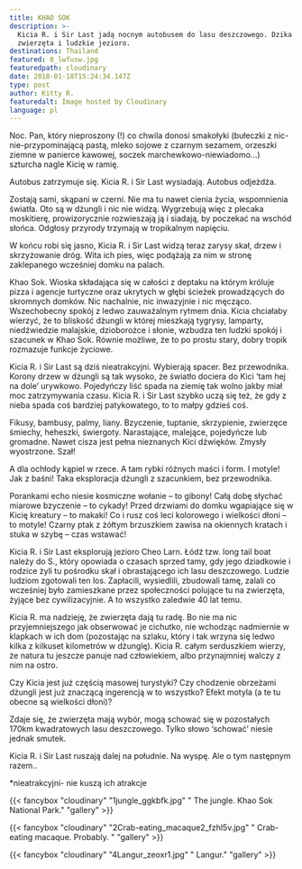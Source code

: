 ```yaml
---
title: KHAO SOK
description: >-
  Kicia R. i Sir Last jadą nocnym autobusem do lasu deszczowego. Dzika przyroda,
  zwierzęta i ludzkie jezioro. 
destinations: Thailand
featured: 0_lwfusw.jpg
featuredpath: cloudinary
date: 2018-01-18T15:24:34.147Z
type: post
author: Kitty R.
featuredalt: Image hosted by Cloudinary
language: pl
---
```

Noc. Pan, który nieproszony (!) co chwila donosi smakołyki (bułeczki z nic-nie-przypominającą  pastą, mleko sojowe z czarnym sezamem, orzeszki ziemne w panierce kawowej, soczek marchewkowo-niewiadomo...) szturcha nagle Kicię w ramię. 

Autobus zatrzymuje się. Kicia R. i Sir Last wysiadają. Autobus odjeżdża. 

Zostają sami, skąpani w czerni. Nie ma tu nawet cienia życia, wspomnienia światła. Oto są w dżungli i nic nie widzą.  Wygrzebują więc z plecaka moskitierę, prowizorycznie rozwieszają ją i siadają, by poczekać na wschód słońca. Odgłosy przyrody trzymają w tropikalnym napięciu. 

W końcu robi się jasno, Kicia R. i Sir Last widzą teraz zarysy skał, drzew i skrzyżowanie dróg. Wita ich pies, więc podążają za nim w stronę zaklepanego wcześniej domku na palach. 

Khao Sok. Wioska składająca się w całości z deptaku na którym króluje pizza i agencje turtyczne oraz ukrytych w głębi ścieżek prowadzących do skromnych domków. Nic nachalnie, nic inwazyjnie i nic męcząco. Wszechobecny spokój z ledwo zauważalnym rytmem dnia. Kicia chciałaby wierzyć, że to bliskość dżungli w której mieszkają tygrysy, lamparty, niedźwiedzie malajskie, dzioborożce i słonie, wzbudza ten ludzki spokój i szacunek w Khao Sok. Równie możliwe, że to po prostu stary, dobry tropik rozmazuje funkcje życiowe. 

Kicia R. i Sir Last są dziś nieatrakcyjni. Wybierają spacer. Bez przewodnika. Korony drzew w dżungli są tak wysoko, że światło dociera do Kici ‘tam hej na dole’ urywkowo. Pojedyńczy liść spada na ziemię tak wolno jakby miał moc zatrzymywania czasu. Kicia R. i Sir Last szybko uczą się też, że gdy z nieba spada coś bardziej patykowatego, to to małpy gdzieś coś. 

Fikusy, bambusy, palmy, liany. Bzyczenie, tuptanie, skrzypienie, zwierzęce śmiechy, heheszki, świergoty. Narastające, malejące, pojedyńcze lub gromadne. Nawet cisza jest pełna nieznanych Kici dźwięków. Zmysły wyostrzone. Szał! 

A dla ochłody kąpiel w rzece. A tam rybki różnych maści i form. I motyle! Jak z baśni! Taka eksploracja dżungli z szacunkiem, bez przewodnika. 

Porankami echo niesie kosmiczne wołanie – to gibony! Całą dobę słychać miarowe bzyczenie – to cykady! Przed drzwiami do domku wgapiające się w Kicię kreatury – to makaki! Co i rusz coś leci kolorowego i wielkości dłoni – to motyle! Czarny ptak z żółtym brzuszkiem zawisa na okiennych kratach i stuka w szybę – czas wstawać! 

Kicia R. i Sir Last eksplorują jezioro Cheo Larn. Łódź tzw. long tail boat należy do S., który opowiada o czasach sprzed tamy, gdy jego dziadkowie i rodzice żyli tu pośrodku skał i obrastającego ich lasu deszczowego. Ludzie ludziom zgotowali ten los. Zapłacili, wysiedlili, zbudowali tamę, zalali co wcześniej było zamieszkane przez społeczności polujące tu na zwierzęta, żyjące bez cywilizacyjnie. A to wszystko zaledwie 40 lat temu. 

Kicia R. ma nadzieję, że zwierzęta dają tu radę. Bo nie ma nic przyjemniejszego jak obserwować je cichutko, nie wchodząc nadmiernie w klapkach w ich dom (pozostając na szlaku, który i tak wrzyna się ledwo kilka z kilkuset kilometrów w dżunglę).  Kicia R. całym serduszkiem wierzy, że natura tu jeszcze panuje nad człowiekiem, albo przynajmniej walczy z nim na ostro. 

Czy Kicia jest już częścią masowej turystyki? Czy chodzenie obrzeżami dżungli jest już znaczącą ingerencją w to wszystko? Efekt motyla (a te tu obecne są wielkości dłoni)?  

Zdaje się, że zwierzęta mają wybór, mogą schować się w pozostałych 170km kwadratowych lasu deszczowego. Tylko słowo ‘schować’ niesie jednak smutek. 

Kicia R. i Sir Last ruszają dalej na południe. Na wyspę. Ale o tym następnym razem.. 

\*nieatrakcyjni- nie kuszą ich atrakcje



{{< fancybox "cloudinary" "1jungle_ggkbfk.jpg" " The jungle. Khao Sok National Park." "gallery" >}}

{{< fancybox "cloudinary" "2Crab-eating_macaque2_fzhl5v.jpg" " Crab-eating macaque. Probably. " "gallery" >}}



{{< fancybox "cloudinary" "4Langur_zeoxr1.jpg" " Langur." "gallery" >}}
